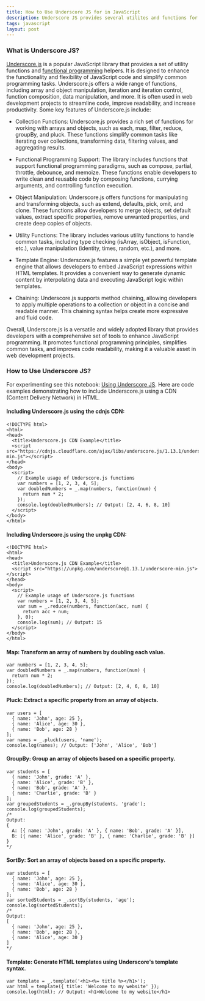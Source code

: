 ```yaml
---
title: How to Use Underscore JS for in JavaScript
description: Underscore JS provides several utilites and functions for quick development in JavaScript. 
tags: javascript
layout: post
---
```


### What is Underscore JS?

[Underscore.js](https://underscorejs.org/) is a popular JavaScript library that provides a set of utility functions and [functional programming](/2023/03/13/JavaScript-for-Functional-Programming.html) helpers. It is designed to enhance the functionality and flexibility of JavaScript code and simplify common programming tasks. Underscore.js offers a wide range of functions, including array and object manipulation, iteration and iteration control, function composition, data manipulation, and more. It is often used in web development projects to streamline code, improve readability, and increase productivity. Some key features of Underscore.js include:

- Collection Functions: Underscore.js provides a rich set of functions for working with arrays and objects, such as each, map, filter, reduce, groupBy, and pluck. These functions simplify common tasks like iterating over collections, transforming data, filtering values, and aggregating results.

- Functional Programming Support: The library includes functions that support functional programming paradigms, such as compose, partial, throttle, debounce, and memoize. These functions enable developers to write clean and reusable code by composing functions, currying arguments, and controlling function execution.

- Object Manipulation: Underscore.js offers functions for manipulating and transforming objects, such as extend, defaults, pick, omit, and clone. These functions allow developers to merge objects, set default values, extract specific properties, remove unwanted properties, and create deep copies of objects.

- Utility Functions: The library includes various utility functions to handle common tasks, including type checking (isArray, isObject, isFunction, etc.), value manipulation (identity, times, random, etc.), and more.

- Template Engine: Underscore.js features a simple yet powerful template engine that allows developers to embed JavaScript expressions within HTML templates. It provides a convenient way to generate dynamic content by interpolating data and executing JavaScript logic within templates.

- Chaining: Underscore.js supports method chaining, allowing developers to apply multiple operations to a collection or object in a concise and readable manner. This chaining syntax helps create more expressive and fluid code.

Overall, Underscore.js is a versatile and widely adopted library that provides developers with a comprehensive set of tools to enhance JavaScript programming. It promotes functional programming principles, simplifies common tasks, and improves code readability, making it a valuable asset in web development projects.

### How to Use Underscore JS?

For experimenting see this notebook: [Using Underscore JS](/jsnb/#./examples/Underscore-JS.jsnb). Here are code examples demonstrating how to include Underscore.js using a CDN (Content Delivery Network) in HTML. 

#### Including Underscore.js using the cdnjs CDN:

	<!DOCTYPE html>
	<html>
	<head>
	  <title>Underscore.js CDN Example</title>
	  <script src="https://cdnjs.cloudflare.com/ajax/libs/underscore.js/1.13.1/underscore-min.js"></script>
	</head>
	<body>
	  <script>
	    // Example usage of Underscore.js functions
	    var numbers = [1, 2, 3, 4, 5];
	    var doubledNumbers = _.map(numbers, function(num) {
	      return num * 2;
	    });
	    console.log(doubledNumbers); // Output: [2, 4, 6, 8, 10]
	  </script>
	</body>
	</html>

#### Including Underscore.js using the unpkg CDN:

	<!DOCTYPE html>
	<html>
	<head>
	  <title>Underscore.js CDN Example</title>
	  <script src="https://unpkg.com/underscore@1.13.1/underscore-min.js"></script>
	</head>
	<body>
	  <script>
	    // Example usage of Underscore.js functions
	    var numbers = [1, 2, 3, 4, 5];
	    var sum = _.reduce(numbers, function(acc, num) {
	      return acc + num;
	    }, 0);
	    console.log(sum); // Output: 15
	  </script>
	</body>
	</html>

#### Map: Transform an array of numbers by doubling each value.

	var numbers = [1, 2, 3, 4, 5];
	var doubledNumbers = _.map(numbers, function(num) {
	  return num * 2;
	});
	console.log(doubledNumbers); // Output: [2, 4, 6, 8, 10]

#### Pluck: Extract a specific property from an array of objects.

	var users = [
	  { name: 'John', age: 25 },
	  { name: 'Alice', age: 30 },
	  { name: 'Bob', age: 28 }
	];
	var names = _.pluck(users, 'name');
	console.log(names); // Output: ['John', 'Alice', 'Bob']

#### GroupBy: Group an array of objects based on a specific property.

	var students = [
	  { name: 'John', grade: 'A' },
	  { name: 'Alice', grade: 'B' },
	  { name: 'Bob', grade: 'A' },
	  { name: 'Charlie', grade: 'B' }
	];
	var groupedStudents = _.groupBy(students, 'grade');
	console.log(groupedStudents);
	/*
	Output:
	{
	  A: [{ name: 'John', grade: 'A' }, { name: 'Bob', grade: 'A' }],
	  B: [{ name: 'Alice', grade: 'B' }, { name: 'Charlie', grade: 'B' }]
	}
	*/

#### SortBy: Sort an array of objects based on a specific property.

	var students = [
	  { name: 'John', age: 25 },
	  { name: 'Alice', age: 30 },
	  { name: 'Bob', age: 28 }
	];
	var sortedStudents = _.sortBy(students, 'age');
	console.log(sortedStudents);
	/*
	Output:
	[
	  { name: 'John', age: 25 },
	  { name: 'Bob', age: 28 },
	  { name: 'Alice', age: 30 }
	]
	*/

#### Template: Generate HTML templates using Underscore's template syntax.

	var template = _.template('<h1><%= title %></h1>');
	var html = template({ title: 'Welcome to my website' });
	console.log(html); // Output: <h1>Welcome to my website</h1>
